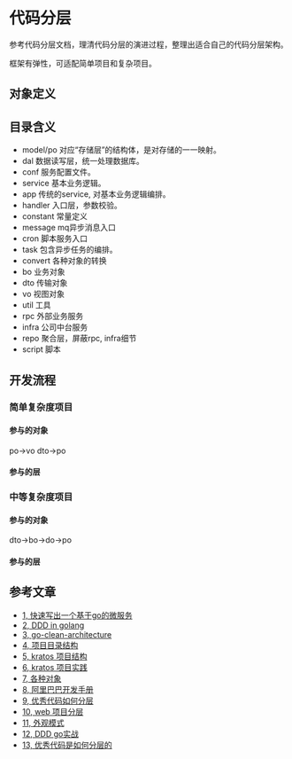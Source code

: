 # 代码分层

参考代码分层文档，理清代码分层的演进过程，整理出适合自己的代码分层架构。

框架有弹性，可适配简单项目和复杂项目。


## 对象定义


## 目录含义

- model/po 对应“存储层”的结构体，是对存储的一一映射。
- dal      数据读写层，统一处理数据库。
- conf     服务配置文件。
- service  基本业务逻辑。
- app      传统的service, 对基本业务逻辑编排。
- handler  入口层，参数校验。
- constant 常量定义
- message  mq异步消息入口
- cron     脚本服务入口
- task     包含异步任务的编排。
- convert  各种对象的转换
- bo       业务对象
- dto      传输对象
- vo       视图对象 
- util     工具
- rpc      外部业务服务
- infra    公司中台服务
- repo     聚合层，屏蔽rpc, infra细节
- script   脚本


##  开发流程
### 简单复杂度项目
#### 参与的对象
po->vo
dto->po
#### 参与的层

### 中等复杂度项目
#### 参与的对象
dto->bo->do->po

#### 参与的层

## 参考文章

- [1, 快速写出一个基于go的微服务](https://blog.csdn.net/qq_41080854/article/details/128804495)
- [2, DDD in golang](https://programmingpercy.tech/blog/how-to-domain-driven-design-ddd-golang/)
- [3, go-clean-architecture](https://github.com/luozhiyun993/go-clean-architecture)
- [4, 项目目录结构](https://lailin.xyz/post/go-training-week4-project-layout.html)
- [5, kratos 项目结构](https://go-kratos.dev/blog/go-project-layout/)
- [6, kratos 项目实践](https://juejin.cn/post/7097515746447589413)
- [7, 各种对象](https://zhuanlan.zhihu.com/p/102389552)
- [8, 阿里巴巴开发手册]()
- [9, 优秀代码如何分层](https://cloud.tencent.com/developer/article/1519017)
- [10, web 项目分层](https://chai2010.gitbooks.io/advanced-go-programming-book/content/ch5-web/ch5-07-layout-of-web-project.html)
- [11, 外观模式](https://zhuanlan.zhihu.com/p/612827175)
- [12, DDD go实战](https://juejin.cn/post/7123843139739058189)
- [13, 优秀代码是如何分层的]()

